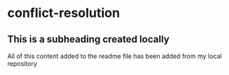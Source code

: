 # conflict-resolution

## This is a subheading created locally

All of this content added to the readme file has been added from my local repository 
